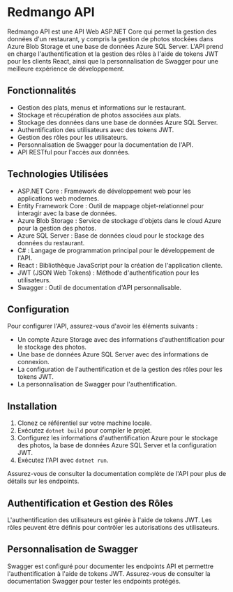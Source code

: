# Redmango API

Redmango API est une API Web ASP.NET Core qui permet la gestion des données d'un restaurant, y compris la gestion de photos stockées dans Azure Blob Storage et une base de données Azure SQL Server. L'API prend en charge l'authentification et la gestion des rôles à l'aide de tokens JWT pour les clients React, ainsi que la personnalisation de Swagger pour une meilleure expérience de développement.

## Fonctionnalités

- Gestion des plats, menus et informations sur le restaurant.
- Stockage et récupération de photos associées aux plats.
- Stockage des données dans une base de données Azure SQL Server.
- Authentification des utilisateurs avec des tokens JWT.
- Gestion des rôles pour les utilisateurs.
- Personnalisation de Swagger pour la documentation de l'API.
- API RESTful pour l'accès aux données.

## Technologies Utilisées

- ASP.NET Core : Framework de développement web pour les applications web modernes.
- Entity Framework Core : Outil de mappage objet-relationnel pour interagir avec la base de données.
- Azure Blob Storage : Service de stockage d'objets dans le cloud Azure pour la gestion des photos.
- Azure SQL Server : Base de données cloud pour le stockage des données du restaurant.
- C# : Langage de programmation principal pour le développement de l'API.
- React : Bibliothèque JavaScript pour la création de l'application cliente.
- JWT (JSON Web Tokens) : Méthode d'authentification pour les utilisateurs.
- Swagger : Outil de documentation d'API personnalisable.

## Configuration

Pour configurer l'API, assurez-vous d'avoir les éléments suivants :

- Un compte Azure Storage avec des informations d'authentification pour le stockage des photos.
- Une base de données Azure SQL Server avec des informations de connexion.
- La configuration de l'authentification et de la gestion des rôles pour les tokens JWT.
- La personnalisation de Swagger pour l'authentification.

## Installation

1. Clonez ce référentiel sur votre machine locale.
2. Exécutez `dotnet build` pour compiler le projet.
3. Configurez les informations d'authentification Azure pour le stockage des photos, la base de données Azure SQL Server et la configuration JWT.
4. Exécutez l'API avec `dotnet run`.

Assurez-vous de consulter la documentation complète de l'API pour plus de détails sur les endpoints.

## Authentification et Gestion des Rôles

L'authentification des utilisateurs est gérée à l'aide de tokens JWT. Les rôles peuvent être définis pour contrôler les autorisations des utilisateurs.

## Personnalisation de Swagger

Swagger est configuré pour documenter les endpoints API et permettre l'authentification à l'aide de tokens JWT. Assurez-vous de consulter la documentation Swagger pour tester les endpoints protégés.
